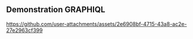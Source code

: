## Demonstration GRAPHIQL
https://github.com/user-attachments/assets/2e6908bf-4715-43a8-ac2e-27e2963cf399
